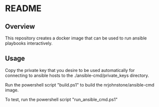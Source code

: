 # README #

## Overview ##

This repository creates a docker image that can be used to run ansible playbooks interactively.

## Usage ##

Copy the private key that you desire to be used automatically for connecting to ansible hosts to the ./ansible-cmd/private_keys directory.

Run the powershell script "build.ps1" to build the nrjohnstone/ansible-cmd image.

To test, run the powershell script "run_ansible_cmd.ps1"



